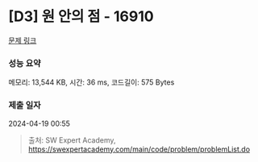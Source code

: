 # [D3] 원 안의 점 - 16910 

[문제 링크](https://swexpertacademy.com/main/code/problem/problemDetail.do?contestProbId=AYcllbDqUVgDFASR) 

### 성능 요약

메모리: 13,544 KB, 시간: 36 ms, 코드길이: 575 Bytes

### 제출 일자

2024-04-19 00:55



> 출처: SW Expert Academy, https://swexpertacademy.com/main/code/problem/problemList.do